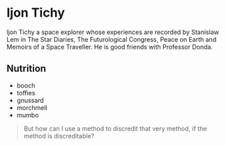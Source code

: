 # Ijon Tichy
Ijon Tichy a space explorer whose experiences are recorded by Stanislaw
Lem in The Star Diaries, The Futurological Congress, Peace on Earth and
Memoirs of a Space Traveller. He is good friends with Professor Donda.
## Nutrition
* booch
* toffies
* gnussard
* morchmell
* mumbo
> But how can I use a method to discredit that very method, if the method is discreditable?
